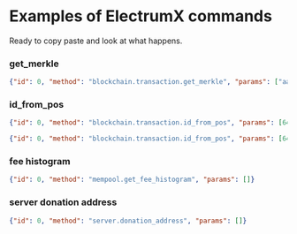 # Examples of ElectrumX commands

Ready to copy paste and look at what happens.

### get_merkle

```json
{"id": 0, "method": "blockchain.transaction.get_merkle", "params": ["aa526501657ba228b1bc3129b2580375c16c842052d0b5102c292446f2fff1a7", 645618]}
```

### id_from_pos

```json
{"id": 0, "method": "blockchain.transaction.id_from_pos", "params": [645618, 1]}
```

```json
{"id": 0, "method": "blockchain.transaction.id_from_pos", "params": [645618, 1, true]}
```

### fee histogram

```json
{"id": 0, "method": "mempool.get_fee_histogram", "params": []}
```

### server donation address

```json
{"id": 0, "method": "server.donation_address", "params": []}
